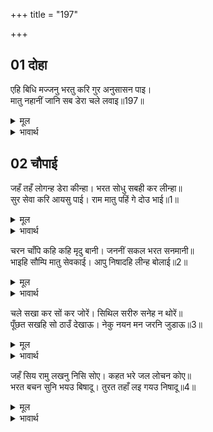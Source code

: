 +++
title = "197"

+++


## 01 दोहा
एहि बिधि मज्जनु भरतु करि गुर अनुसासन पाइ।  
मातु नहानीं जानि सब डेरा चले लवाइ॥197॥  

<details><summary>मूल</summary>

एहि बिधि मज्जनु भरतु करि गुर अनुसासन पाइ।  
मातु नहानीं जानि सब डेरा चले लवाइ॥197॥  
</details>

<details><summary>भावार्थ</summary>

इस प्रकार भरतजी स्नान कर और गुरुजी की आज्ञा पाकर तथा यह जानकर कि सब माताएँ स्नान कर चुकी हैं, डेरा उठा ले चले॥197॥  
</details>





## 02 चौपाई
जहँ तहँ लोगन्ह डेरा कीन्हा। भरत सोधु सबही कर लीन्हा॥  
सुर सेवा करि आयसु पाई। राम मातु पहिं गे दोउ भाई॥1॥  

<details><summary>मूल</summary>

जहँ तहँ लोगन्ह डेरा कीन्हा। भरत सोधु सबही कर लीन्हा॥  
सुर सेवा करि आयसु पाई। राम मातु पहिं गे दोउ भाई॥1॥  
</details>

<details><summary>भावार्थ</summary>

लोगों ने जहाँ-तहाँ डेरा डाल दिया। भरतजी ने सभी का पता लगाया (कि सब लोग आकर आराम से टिक गए हैं या नहीं)। फिर देव पूजन करके आज्ञा पाकर दोनों भाई श्री रामचन्द्रजी की माता कौसल्याजी के पास गए॥1॥  
</details>

चरन चाँपि कहि कहि मृदु बानी। जननीं सकल भरत सनमानी॥  
भाइहि सौम्पि मातु सेवकाई। आपु निषादहि लीन्ह बोलाई॥2॥  

<details><summary>मूल</summary>

चरन चाँपि कहि कहि मृदु बानी। जननीं सकल भरत सनमानी॥  
भाइहि सौम्पि मातु सेवकाई। आपु निषादहि लीन्ह बोलाई॥2॥  
</details>

<details><summary>भावार्थ</summary>

चरण दबाकर और कोमल वचन कह-कहकर भरतजी ने सब माताओं का सत्कार किया। फिर भाई शत्रुघ्न को माताओं की सेवा सौम्पकर आपने निषाद को बुला लिया॥2॥  
</details>

चले सखा कर सों कर जोरें। सिथिल सरीरु सनेह न थोरें॥  
पूँछत सखहि सो ठाउँ देखाऊ। नेकु नयन मन जरनि जुडाऊ॥3॥  

<details><summary>मूल</summary>

चले सखा कर सों कर जोरें। सिथिल सरीरु सनेह न थोरें॥  
पूँछत सखहि सो ठाउँ देखाऊ। नेकु नयन मन जरनि जुडाऊ॥3॥  
</details>

<details><summary>भावार्थ</summary>

सखा निषाद राज के हाथ से हाथ मिलाए हुए भरतजी चले। प्रेम कुछ थोडा नहीं है (अर्थात बहुत अधिक प्रेम है), जिससे उनका शरीर शिथिल हो रहा है। भरतजी सखा से पूछते हैं कि मुझे वह स्थान दिखलाओ और नेत्र और मन की जलन कुछ ठण्डी करो-॥3॥  
</details>

जहँ सिय रामु लखनु निसि सोए। कहत भरे जल लोचन कोए॥  
भरत बचन सुनि भयउ बिषादू। तुरत तहाँ लइ गयउ निषादू॥4॥  

<details><summary>मूल</summary>

जहँ सिय रामु लखनु निसि सोए। कहत भरे जल लोचन कोए॥  
भरत बचन सुनि भयउ बिषादू। तुरत तहाँ लइ गयउ निषादू॥4॥  
</details>

<details><summary>भावार्थ</summary>

जहाँ सीताजी, श्री रामजी और लक्ष्मण रात को सोए थे। ऐसा कहते ही उनके नेत्रों के कोयों में (प्रेमाश्रुओं का) जल भर आया। भरतजी के वचन सुनकर निषाद को बडा विषाद हुआ। वह तुरन्त ही उन्हें वहाँ ले गया॥4॥  
</details>

<div class="audioEmbed"  caption="AIR-वाचनम्" src="https://archive
.org/download/rAmcharitmAnas-AIR/EPI-198.mp3"></div>
